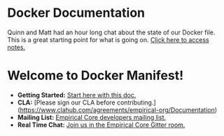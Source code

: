 # Docker Documentation 
Quinn and Matt had an hour long chat about the state of our Docker file. This is a great starting point for what is going on. [Click here to access notes.](https://docs.google.com/a/quill.org/document/d/1Y--6RnmT_UW_SC7m4uSmggz72hcb5nUUAEqqhbDH-k4/edit)


# Welcome to Docker Manifest!

- **Getting Started:** [Start here with this doc.](https://github.com/empirical-org/Documentation/tree/master/Getting-Started) 
- **CLA:** [Please sign our CLA before contributing.] (https://www.clahub.com/agreements/empirical-org/Documentation)
- **Mailing List:** [Empirical Core developers mailing list.](https://groups.google.com/forum/#!forum/empirical-core)
- **Real Time Chat:** [Join us in the Empirical Core Gitter room.](https://gitter.im/empirical-org)
